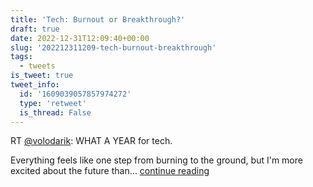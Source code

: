 ```yaml
---
title: 'Tech: Burnout or Breakthrough?'
draft: true
date: 2022-12-31T12:09:40+00:00
slug: '202212311209-tech-burnout-breakthrough'
tags:
  - tweets
is_tweet: true
tweet_info:
  id: '1609039057857974272'
  type: 'retweet'
  is_thread: False
---
```




RT [@volodarik](https://x.com/volodarik): WHAT A YEAR for tech.

Everything feels like one step from burning to the ground, but I'm more excited about the future than… [continue reading](https://x.com/sytelus/status/1609039057857974272)
